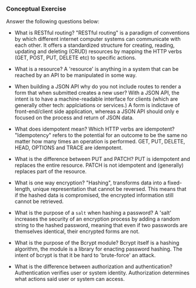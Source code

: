 ### Conceptual Exercise

Answer the following questions below:

- What is RESTful routing?
"RESTful routing" is a paradigm of conventions by which different internet computer systems can communicate with each other. It offers a standardized structure for creating, reading, 
updating and deleting (CRUD) resources by mapping the HTTP verbs (GET, POST, PUT, DELETE etc) to specific actions.

- What is a resource?
A 'resource' is anything in a system that can be reached by an API to be manipulated in some way. 

- When building a JSON API why do you not include routes to render a form that when submitted creates a new user?
With a JSON API, the intent is to have a machine-readable interface for clients (which are generally other tech: applciations or services.) A form is indictave of front-end/client side application, whereas a JSON API should only e focused on the process and return of JSON data.

- What does idempotent mean? Which HTTP verbs are idempotent?
"Idempotency" refers to the potential for an outcome to be the same no matter how many times an operation is performed. GET, PUT, DELETE, HEAD, OPTIONS and TRACE are idempotent.

- What is the difference between PUT and PATCH?
PUT is idempotent and replaces the entire resource.
PATCH is not idempotent and (generally) replaces part of the resource.

- What is one way encryption?
"Hashing", transforms data into a fixed-length, unique representation that cannot be reversed. This means that if the hashed data is compromised, the encrypted information still cannot be retrieved.
- What is the purpose of a `salt` when hashing a password?
A 'salt' increases the security of an encryption process by adding a random string to the hashed password, meaning that even if two passwords are themselves identical, their encrypted forms are not.

- What is the purpose of the Bcrypt module?
Bcrypt itself is a hashing algorithm, the module is a library for enacting password hashing. The intent of bcrypt is that it be hard to 'brute-force' an attack.

- What is the difference between authorization and authentication?
Authentication verifies user or system identity.
Authorization determines what actions said user or system can access.
